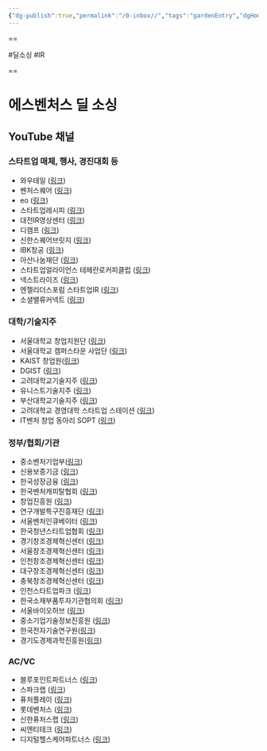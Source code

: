 ```yaml
---
{"dg-publish":true,"permalink":"/0-inbox//","tags":"gardenEntry","dgHomeLink":true,"dgPassFrontmatter":false}
---
```


==

#딜소싱 #IR

==

# 에스벤처스 딜 소싱 


## YouTube 채널
### 스타트업 매체, 행사, 경진대회 등
- 와우테일 ([링크](https://www.youtube.com/channel/UChshUKgjUyc1pczBn2GcvfA/featured))
- 벤처스퀘어 ([링크](https://www.youtube.com/c/VentureSquareCH))
- eo ([링크](https://www.youtube.com/channel/UCQ2DWm5Md16Dc3xRwwhVE7Q/featured))
- 스타트업레시피 ([링크](https://www.youtube.com/c/StartupRecipe))
- 대전IR영상센터 ([링크](https://www.youtube.com/channel/UCt0SY4L_yZeOblGp9A7iYRg/featured))
- 디캠프 ([링크](https://www.youtube.com/c/DCAMPkor))
- 신한스퀘어브릿지 ([링크](https://www.youtube.com/c/%EC%8B%A0%ED%95%9C%EC%8A%A4%ED%80%98%EC%96%B4%EB%B8%8C%EB%A6%BF%EC%A7%80))
- IBK창공 ([링크](https://www.youtube.com/channel/UCmL29-PphyIUxJgbZFG-zUQ))
- 아산나눔재단 ([링크](https://www.youtube.com/user/asannanumfoundation/videos))
- 스타트업얼라이언스 테헤란로커피클럽 ([링크](https://www.youtube.com/c/StartupAllianceKorea/featured))
- 넥스트라이즈 ([링크](https://www.youtube.com/channel/UC8oRhVbI1V0C6YbIFs6ix9Q))
- 엔젤리더스포럼 스타트업IR ([링크](https://www.youtube.com/user/kbanorkr/videos))
- 소셜밸류커넥트 ([링크](https://www.youtube.com/c/SOVAC/featured))

### 대학/기술지주
- 서울대학교 창업지원단 ([링크](https://www.youtube.com/channel/UCy_6a-YYlgfHNBlO1r5aPWw/featured))
- 서울대학교 캠퍼스타운 사업단 ([링크](https://www.youtube.com/channel/UCNngpcPsqjXsqz2aDWJzuRA/videos))
- KAIST 창업원([링크](https://www.youtube.com/channel/UC7Xy68lSL9SHVgJ14bIORrQ))
- DGIST ([링크](https://www.youtube.com/user/DGISTKOREA/featured))
- 고려대학교기술지주 ([링크](https://www.youtube.com/channel/UCYQ-kK9xZpR5CYEzyUV5gRA/videos))
- 유니스트기술지주 ([링크](https://www.youtube.com/channel/UCyZdD64fkZwcxyosuxSN6Dg))
- 부산대학교기술지주 ([링크](https://www.youtube.com/c/%EB%B6%80%EC%82%B0%EB%8C%80%ED%95%99%EA%B5%90%EA%B8%B0%EC%88%A0%EC%A7%80%EC%A3%BC/videos))
- 고려대학교 경영대학 스타트업 스테이션 ([링크](https://www.youtube.com/channel/UC6-7rqjRruu-PLQEFVgemiA))
- IT벤처 창업 동아리 SOPT ([링크](https://www.youtube.com/c/SOPTMEDIA/featured))

### 정부/협회/기관
- 중소벤처기업부([링크](https://www.youtube.com/watch?v=mm3jLlEJrhc))
- 신용보증기금 ([링크](https://www.youtube.com/c/%EC%8B%A0%EC%9A%A9%EB%B3%B4%EC%A6%9D%EA%B8%B0%EA%B8%88%EC%B1%84%EB%84%90/featured))
- 한국성장금융 ([링크](https://www.youtube.com/c/%ED%95%9C%EA%B5%AD%EC%84%B1%EC%9E%A5%EA%B8%88%EC%9C%B5))
- 한국벤처캐피탈협회 ([링크](https://www.youtube.com/c/%ED%95%9C%EA%B5%AD%EB%B2%A4%EC%B2%98%EC%BA%90%ED%94%BC%ED%83%88%ED%98%91%ED%9A%8C))
- 창업진흥원 ([링크](https://www.youtube.com/c/%EC%B0%BD%EC%97%85%EC%A7%84%ED%9D%A5%EC%9B%90kised/videos))
- 연구개발특구진흥재단 ([링크](https://www.youtube.com/c/koreainnopolis/videos))
- 서울벤처인큐베이터 ([링크](https://www.youtube.com/c/SVIKOVAEntrepreneurshipCenter))
- 한국청년스타트업협회 ([링크](https://www.youtube.com/channel/UCWM3lsfJYQcbivMmjPvhJ5w/videos))
- 경기창조경제혁신센터 ([링크](https://www.youtube.com/channel/UCOtI16Yi62Zc2nBnPSytJNg))
- 서울창조경제혁신센터 ([링크](https://www.youtube.com/c/%EC%84%9C%EC%9A%B8%EC%B0%BD%EC%A1%B0%EA%B2%BD%EC%A0%9C%ED%98%81%EC%8B%A0%EC%84%BC%ED%84%B0))
- 인천창조경제혁신센터 ([링크](https://www.youtube.com/channel/UCbbQSTCT_JkcZUNHU-hE68w/videos))
- 대구창조경제혁신센터 ([링크](https://www.youtube.com/c/%EB%8C%80%EA%B5%AC%EC%B0%BD%EC%A1%B0%EA%B2%BD%EC%A0%9C%ED%98%81%EC%8B%A0%EC%84%BC%ED%84%B0))
- 충북창조경제혁신센터 ([링크](https://www.youtube.com/channel/UC9mVLjTl0FRSRKzCF4mByHg/videos))
- 인천스타트업파크 ([링크](https://www.youtube.com/c/%EC%9D%B8%EC%B2%9C%EC%8A%A4%ED%83%80%ED%8A%B8%EC%97%85%ED%8C%8C%ED%81%AC))
- 한국소재부품투자기관협의회 ([링크](https://www.youtube.com/results?search_query=%EC%86%8C%EB%B6%80%EC%9E%A5+ir))
- 서울바이오허브 ([링크](https://www.youtube.com/c/SeoulBiohub))
- 중소기업기술정보진흥원 ([링크](https://www.youtube.com/channel/UCb4RClzD8GelAl_fEJ6lF-Q/videos))
- 한국전자기술연구원([링크](https://www.youtube.com/c/%ED%95%9C%EA%B5%AD%EC%A0%84%EC%9E%90%EA%B8%B0%EC%88%A0%EC%97%B0%EA%B5%AC%EC%9B%90/videos))
- 경기도경제과학진흥원([링크](https://www.youtube.com/channel/UC0cHAc8BKafjiU_EYEBk-wQ))

### AC/VC
- 블루포인트파트너스 ([링크](https://www.youtube.com/channel/UCLDZNWgT0dfijTGW8v7NVcQ))
- 스파크랩 ([링크](https://www.youtube.com/user/SparkLabsKorea))
- 퓨처플레이 ([링크](https://www.youtube.com/channel/UCPdzP8h-AOfLQdanxqWh8pw))
- 롯데벤처스 ([링크](https://www.youtube.com/c/Lotteacc))
- 신한퓨처스랩 ([링크](https://www.youtube.com/c/SFuturesLab))
- 씨엔티테크 ([링크](https://www.youtube.com/c/cntvv))
- 디지털헬스케어파트너스 ([링크](https://www.youtube.com/c/%EB%94%94%EC%A7%80%ED%84%B8%ED%97%AC%EC%8A%A4%EC%BC%80%EC%96%B4%ED%8C%8C%ED%8A%B8%EB%84%88%EC%8A%A4/videos))
